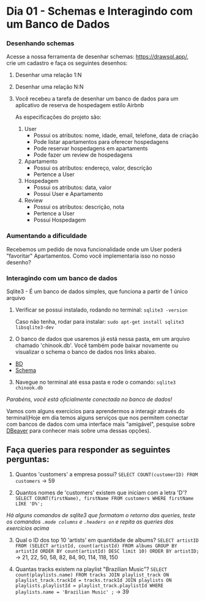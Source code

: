 # Dia 01 - Schemas e Interagindo com um Banco de Dados

### Desenhando schemas
Acesse a nossa ferramenta de desenhar schemas: https://drawsql.app/, crie um cadastro e faça os seguintes desenhos:

1. Desenhar uma relação 1:N

2. Desenhar uma relação N:N

3. Você recebeu a tarefa de desenhar um banco de dados para um aplicativo de reserva de hospedagem estilo Airbnb

	As especificações do projeto são:

	1. User
		- Possui os atributos: nome, idade, email, telefone, data de criação
		- Pode listar apartamentos para oferecer hospedagens
		- Pode reservar hospedagens em apartaments
		- Pode fazer um review de hospedagens
	2. Apartamento
		- Possui os atributos: endereço, valor, descrição
		- Pertence a User
	3. Hospedagem
		- Possui os atributos: data, valor
		- Possui User e Apartamento
	4. Review
		- Possui os atributos: descrição, nota
		- Pertence a User
		- Possui Hospedagem



### Aumentando a dificuldade

Recebemos um pedido de nova funcionalidade onde um User poderá "favoritar" Apartamentos. Como você implementaria isso no nosso desenho?


### Interagindo com um banco de dados

Sqlite3 - É um banco de dados simples, que funciona a partir de 1 único arquivo

1. Verificar se possui instalado, rodando no terminal:
	`sqlite3 -version`

	Caso não tenha, rodar para instalar:
	`sudo apt-get install sqlite3 libsqlite3-dev`

2. O banco de dados que usaremos já está nessa pasta, em um arquivo chamado 'chinook.db'. Você também pode baixar novamente ou visualizar o schema o banco de dados nos links abaixo. 
- [BD](https://www.sqlitetutorial.net/wp-content/uploads/2018/03/chinook.zip)
- [Schema](https://www.sqlitetutorial.net/wp-content/uploads/2018/03/sqlite-sample-database-diagram-color.pdf)

3. Navegue no terminal até essa pasta e rode o comando:
`sqlite3 chinook.db`

*Parabéns, você está oficialmente conectada no banco de dados!*

Vamos com alguns exercícios para aprendermos a interagir através do terminal(Hoje em dia temos alguns serviços que nos permitem conectar com bancos de dados com uma interface mais "amigável", pesquise sobre [DBeaver](https://dbeaver.io/download/) para conhecer mais sobre uma dessas opções). 

## Faça queries para responder as seguintes perguntas:

1. Quantos 'customers' a empresa possui?
`SELECT COUNT(customerID) FROM customers` -> 59

2. Quantos nomes de 'customers' existem que iniciam com a letra 'D'?
`SELECT COUNT(firstName), firstName FROM customers WHERE firstName LIKE 'D%';`

*Há alguns comandos de sqlite3 que formatam o retorno das queries, teste os comandos `.mode columns` e `.headers on` e repita as queries dos exercícios acima*

3. Qual o ID dos top 10 'artists' em quantidade de albums?
`SELECT artistID FROM (SELECT artistId, count(artistId) FROM albums GROUP BY artistId ORDER BY count(artistId) DESC limit 10) ORDER BY artistID;` -> 21, 22, 50, 58, 82, 84, 90, 114, 118, 150

4. Quantas tracks existem na playlist "Brazilian Music"?
`SELECT count(playlists.name) FROM tracks JOIN playlist_track ON playlist_track.trackId = tracks.trackId JOIN playlists ON playlists.playlistId = playlist_track.playlistId WHERE playlists.name = 'Brazilian Music' ;` -> 39